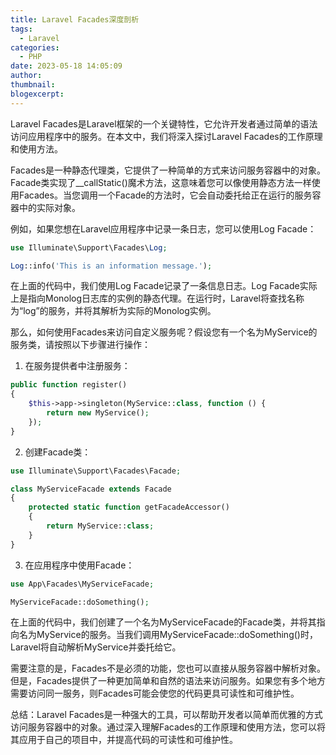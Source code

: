 ```yaml
---
title: Laravel Facades深度剖析
tags:
  - Laravel
categories:
  - PHP
date: 2023-05-18 14:05:09
author:
thumbnail:
blogexcerpt:
---
```

Laravel Facades是Laravel框架的一个关键特性，它允许开发者通过简单的语法访问应用程序中的服务。在本文中，我们将深入探讨Laravel Facades的工作原理和使用方法。

Facades是一种静态代理类，它提供了一种简单的方式来访问服务容器中的对象。Facade类实现了__callStatic()魔术方法，这意味着您可以像使用静态方法一样使用Facades。当您调用一个Facade的方法时，它会自动委托给正在运行的服务容器中的实际对象。

例如，如果您想在Laravel应用程序中记录一条日志，您可以使用Log Facade：

```php
use Illuminate\Support\Facades\Log;

Log::info('This is an information message.');
```

在上面的代码中，我们使用Log Facade记录了一条信息日志。Log Facade实际上是指向Monolog日志库的实例的静态代理。在运行时，Laravel将查找名称为“log”的服务，并将其解析为实际的Monolog实例。

那么，如何使用Facades来访问自定义服务呢？假设您有一个名为MyService的服务类，请按照以下步骤进行操作：

1. 在服务提供者中注册服务：

```php
public function register()
{
    $this->app->singleton(MyService::class, function () {
        return new MyService();
    });
}
```

2. 创建Facade类：


```php
use Illuminate\Support\Facades\Facade;

class MyServiceFacade extends Facade
{
    protected static function getFacadeAccessor()
    {
        return MyService::class;
    }
}
```

3. 在应用程序中使用Facade：

```php
use App\Facades\MyServiceFacade;

MyServiceFacade::doSomething();
```

在上面的代码中，我们创建了一个名为MyServiceFacade的Facade类，并将其指向名为MyService的服务。当我们调用MyServiceFacade::doSomething()时，Laravel将自动解析MyService并委托给它。

需要注意的是，Facades不是必须的功能，您也可以直接从服务容器中解析对象。但是，Facades提供了一种更加简单和自然的语法来访问服务。如果您有多个地方需要访问同一服务，则Facades可能会使您的代码更具可读性和可维护性。

总结：Laravel Facades是一种强大的工具，可以帮助开发者以简单而优雅的方式访问服务容器中的对象。通过深入理解Facades的工作原理和使用方法，您可以将其应用于自己的项目中，并提高代码的可读性和可维护性。

